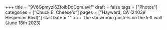 +++
title = "9V6Gpmyzl6ZfoibDoCqm.avif"
draft = false
tags = ["Photos"]
categories = ["Chuck E. Cheese's"]
pages = ["Hayward, CA (24039 Hesperian Blvd)"]
startDate = ""
+++
The showroom posters on the left wall (June 18th 2023)
